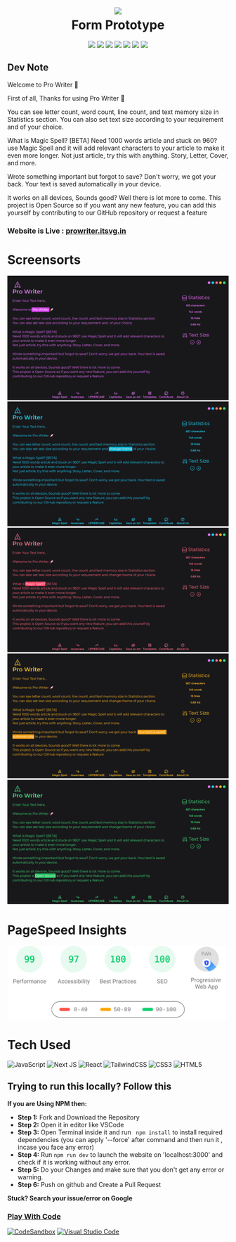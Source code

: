 <div align="center">
 <h1> <img src="https://prowriter.itsvg.in/logo.png" width="80px"><br/>Form Prototype</h1>
 <img src="https://img.shields.io/badge/Release-v.1.0.0-brightgreen?style=plastic"/>
 <img src="https://img.shields.io/badge/Code-Open%20Source-brightgreen?style=plastic"/>
 <img src="https://img.shields.io/npm/v/npm?style=plastic">
 <img src="https://img.shields.io/website?style=plastic&url=https%3A%2F%2Fprowriter.itsvg.in/"> 
 <img src="https://img.shields.io/snyk/vulnerabilities/github/VishwaGauravIn/pro-writer"/>
  <img src="https://img.shields.io/badge/License-GNU%20v3-brightgreen?style=plastic"/>
 <img src="https://img.shields.io/github/languages/code-size/VishwaGauravIn/pro-writer?logo=github&style=plastic">
</div>


## Dev Note

Welcome to Pro Writer 🚀

First of all, Thanks for using Pro Writer 💛

You can see letter count, word count, line count, and text memory size in Statistics section.
You can also set text size according to your requirement and  of your choice.

What is Magic Spell? [BETA]
Need 1000 words article and stuck on 960? use Magic Spell and it will add relevant characters to your article to make it even more longer.
Not just article, try this with anything. Story, Letter, Cover, and more.

Wrote something important but forgot to save? Don't worry, we got your back. Your text is saved automatically in your device.

It works on all devices, Sounds good? Well there is lot more to come. 
This project is Open Source so if you want any new feature, you can add this yourself by contributing to our GitHub repository or request a feature


### Website is Live : [prowriter.itsvg.in](https://prowriter.itsvg.in)

# Screensorts
   <img src="https://github.com/VishwaGauravIn/Images/blob/main/6.png?raw=true">
   <img src="https://github.com/VishwaGauravIn/Images/blob/main/4.png?raw=true">
   <img src="https://github.com/VishwaGauravIn/Images/blob/main/3.png?raw=true">
   <img src="https://github.com/VishwaGauravIn/Images/blob/main/2.png?raw=true">
   <img src="https://github.com/VishwaGauravIn/Images/blob/main/1.png?raw=true">
   
# PageSpeed Insights
<img src="https://raw.githubusercontent.com/VishwaGauravIn/Images/900d7c8ebd920e9151a578fa859a392c926905d3/pw_psi.svg">

# Tech Used
![JavaScript](https://img.shields.io/badge/javascript-%23323330.svg?style=for-the-badge&logo=javascript&logoColor=%23F7DF1E)
![Next JS](https://img.shields.io/badge/Next-black?style=for-the-badge&logo=next.js&logoColor=white)
![React](https://img.shields.io/badge/react-%2320232a.svg?style=for-the-badge&logo=react&logoColor=%2361DAFB)
![TailwindCSS](https://img.shields.io/badge/tailwindcss-%2338B2AC.svg?style=for-the-badge&logo=tailwind-css&logoColor=white)
![CSS3](https://img.shields.io/badge/css3-%231572B6.svg?style=for-the-badge&logo=css3&logoColor=white)
![HTML5](https://img.shields.io/badge/html5-%23E34F26.svg?style=for-the-badge&logo=html5&logoColor=white)
   
## Trying to run this locally? Follow this
**If you are Using NPM then:**
- **Step 1:** Fork and Download the Repository
- **Step 2:** Open it in editor like VSCode
- **Step 3:** Open Terminal inside it and run ``` npm install``` to install required dependencies (you can apply '--force' after command and then run it , incase you face any error)
- **Step 4:** Run ```npm run dev``` to launch the website on 'localhost:3000' and check if it is working without any error.
- **Step 5:** Do your Changes and make sure that you don't get any error or warning.
- **Step 6:** Push on github and Create a Pull Request 

**Stuck? Search your issue/error on Google** 

### [Play With Code](https://codesandbox.io/s/github/VishwaGauravIn/pro-writer) 
[![CodeSandbox](https://img.shields.io/badge/Codesandbox-040404?style=for-the-badge&logo=codesandbox&logoColor=DBDBDB)](https://codesandbox.io/s/github/VishwaGauravIn/tools-for-tech)
[![Visual Studio Code](https://img.shields.io/badge/Visual%20Studio%20Code-0078d7.svg?style=for-the-badge&logo=visual-studio-code&logoColor=white)](https://github.dev/VishwaGauravIn/pro-writer)

